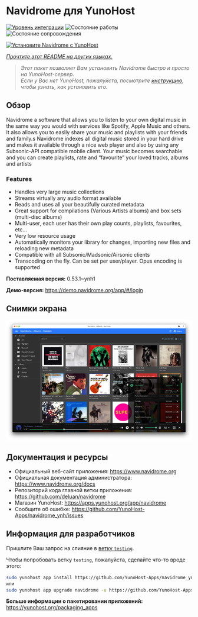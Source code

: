 <!--
Важно: этот README был автоматически сгенерирован <https://github.com/YunoHost/apps/tree/master/tools/readme_generator>
Он НЕ ДОЛЖЕН редактироваться вручную.
-->

# Navidrome для YunoHost

[![Уровень интеграции](https://dash.yunohost.org/integration/navidrome.svg)](https://ci-apps.yunohost.org/ci/apps/navidrome/) ![Состояние работы](https://ci-apps.yunohost.org/ci/badges/navidrome.status.svg) ![Состояние сопровождения](https://ci-apps.yunohost.org/ci/badges/navidrome.maintain.svg)

[![Установите Navidrome с YunoHost](https://install-app.yunohost.org/install-with-yunohost.svg)](https://install-app.yunohost.org/?app=navidrome)

*[Прочтите этот README на других языках.](./ALL_README.md)*

> *Этот пакет позволяет Вам установить Navidrome быстро и просто на YunoHost-сервер.*  
> *Если у Вас нет YunoHost, пожалуйста, посмотрите [инструкцию](https://yunohost.org/install), чтобы узнать, как установить его.*

## Обзор

Navidrome a software that allows you to listen to your own digital music in the same way you would with services like Spotify, Apple Music and others. It also allows you to easily share your music and playlists with your friends and family.s
Navidrome indexes all digital music stored in your hard drive and makes it available through a nice web player and also by using any Subsonic-API compatible mobile client. Your music becomes searchable and you can create playlists, rate and “favourite” your loved tracks, albums and artists

### Features

- Handles very large music collections
- Streams virtually any audio format available
- Reads and uses all your beautifully curated metadata
- Great support for compilations (Various Artists albums) and box sets (multi-disc albums)
- Multi-user, each user has their own play counts, playlists, favourites, etc...
- Very low resource usage
- Automatically monitors your library for changes, importing new files and reloading new metadata
- Compatible with all Subsonic/Madsonic/Airsonic clients
- Transcoding on the fly. Can be set per user/player. Opus encoding is supported


**Поставляемая версия:** 0.53.1~ynh1

**Демо-версия:** <https://demo.navidrome.org/app/#/login>

## Снимки экрана

![Снимок экрана Navidrome](./doc/screenshots/ss-desktop-player.png)

## Документация и ресурсы

- Официальный веб-сайт приложения: <https://www.navidrome.org>
- Официальная документация администратора: <https://www.navidrome.org/docs>
- Репозиторий кода главной ветки приложения: <https://github.com/deluan/navidrome>
- Магазин YunoHost: <https://apps.yunohost.org/app/navidrome>
- Сообщите об ошибке: <https://github.com/YunoHost-Apps/navidrome_ynh/issues>

## Информация для разработчиков

Пришлите Ваш запрос на слияние в [ветку `testing`](https://github.com/YunoHost-Apps/navidrome_ynh/tree/testing).

Чтобы попробовать ветку `testing`, пожалуйста, сделайте что-то вроде этого:

```bash
sudo yunohost app install https://github.com/YunoHost-Apps/navidrome_ynh/tree/testing --debug
или
sudo yunohost app upgrade navidrome -u https://github.com/YunoHost-Apps/navidrome_ynh/tree/testing --debug
```

**Больше информации о пакетировании приложений:** <https://yunohost.org/packaging_apps>

